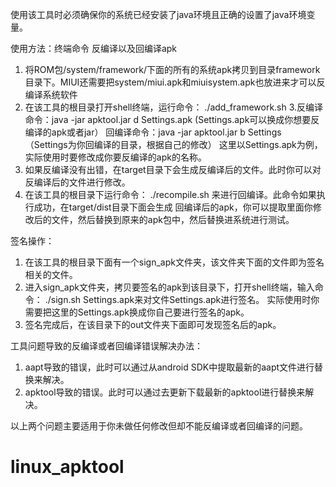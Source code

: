 
使用该工具时必须确保你的系统已经安装了java环境且正确的设置了java环境变量。


使用方法：终端命令
反编译以及回编译apk
1. 将ROM包/system/framework/下面的所有的系统apk拷贝到目录framework目录下。MIUI还需要把system/miui.apk和miuisystem.apk也放进来才可以反编译系统软件
2. 在该工具的根目录打开shell终端，运行命令： ./add_framework.sh
3.反编译命令：java -jar apktool.jar d Settings.apk    (Settings.apk可以换成你想要反编译的apk或者jar）
回编译命令：java -jar apktool.jar b Settings          （Settings为你回编译的目录，根据自己的修改）
这里以Settings.apk为例，实际使用时要修改成你要反编译的apk的名称。
4. 如果反编译没有出错，在target目录下会生成反编译后的文件。此时你可以对反编译后的文件进行修改。
5. 在该工具的根目录下运行命令： ./recompile.sh 来进行回编译。此命令如果执行成功，在target/dist目录下面会生成
   回编译后的apk，你可以提取里面你修改后的文件，然后替换到原来的apk包中，然后替换进系统进行测试。


签名操作：
1. 在该工具的根目录下面有一个sign_apk文件夹，该文件夹下面的文件即为签名相关的文件。
2. 进入sign_apk文件夹，拷贝要签名的apk到该目录下，打开shell终端，输入命令： ./sign.sh  Settings.apk来对文件Settings.apk进行签名。
   实际使用时你需要把这里的Settings.apk换成你自己要进行签名的apk。
3. 签名完成后，在该目录下的out文件夹下面即可发现签名后的apk。


工具问题导致的反编译或者回编译错误解决办法：
1. aapt导致的错误，此时可以通过从android SDK中提取最新的aapt文件进行替换来解决。
2. apktool导致的错误。此时可以通过去更新下载最新的apktool进行替换来解决。

以上两个问题主要适用于你未做任何修改但却不能反编译或者回编译的问题。
# linux_apktool
